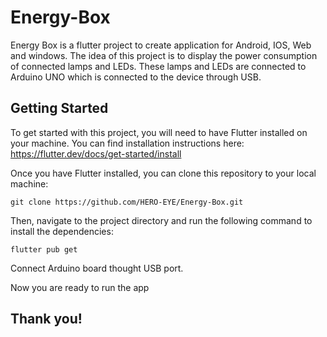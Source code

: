 # Energy-Box

Energy Box is a flutter project to create application for Android, IOS, Web and windows. The idea of this project is to display the power consumption of connected lamps and LEDs. These lamps and LEDs are connected to Arduino UNO which is connected to the device through USB. 

## Getting Started

To get started with this project, you will need to have Flutter installed on your machine. You can find installation instructions here: https://flutter.dev/docs/get-started/install

Once you have Flutter installed, you can clone this repository to your local machine:

```
git clone https://github.com/HERO-EYE/Energy-Box.git
```

Then, navigate to the project directory and run the following command to install the dependencies:

```
flutter pub get
```

Connect Arduino board thought USB port.

Now you are ready to run the app


## Thank you!

